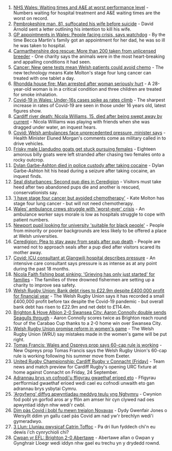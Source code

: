 1. [NHS Wales: Waiting times and A&E at worst performance level](https://www.bbc.co.uk/news/uk-wales-58655088?at_medium=RSS&at_campaign=KARANGA) - Numbers waiting for hospital treatment and A&E waiting times are the worst on record.
2. [Pembrokeshire man, 81, suffocated his wife before suicide](https://www.bbc.co.uk/news/uk-wales-58658318?at_medium=RSS&at_campaign=KARANGA) - David Arnold sent a letter outlining his intention to kill his wife.
3. [GP appointments in Wales: People facing crisis, says watchdog](https://www.bbc.co.uk/news/uk-wales-58654519?at_medium=RSS&at_campaign=KARANGA) - By the time Becca Martin's family got an appointment for her dad, he was so ill he was taken to hospital.
4. [Carmarthenshire dog rescue: More than 200 taken from unlicensed breeder](https://www.bbc.co.uk/news/uk-wales-58661602?at_medium=RSS&at_campaign=KARANGA) - One charity says the animals were in the most heart-breaking and appalling conditions it had seen.
5. [Cancer: New gene tests mean Welsh patients could avoid chemo](https://www.bbc.co.uk/news/uk-wales-58654240?at_medium=RSS&at_campaign=KARANGA) - The new technology means Kate Molton's stage four lung cancer can treated with one tablet a day.
6. [Rhondda house fire: Man arrested after woman seriously hurt](https://www.bbc.co.uk/news/uk-wales-58658745?at_medium=RSS&at_campaign=KARANGA) - A 28-year-old woman is in a critical condition and three children are treated for smoke inhalation.
7. [Covid-19 in Wales: Under-16s cases spike as rates climb](https://www.bbc.co.uk/news/uk-wales-58651812?at_medium=RSS&at_campaign=KARANGA) - The sharpest increase in rates of Covid-19 are seen in those under 16 years old, latest figures show.
8. [Cardiff river death: Nicola Williams, 15, died after being swept away by current](https://www.bbc.co.uk/news/uk-wales-58642950?at_medium=RSS&at_campaign=KARANGA) - Nicola Williams was playing with friends when she was dragged under water, an inquest hears.
9. [Covid: Welsh ambulances face unprecedented pressure, minister says](https://www.bbc.co.uk/news/uk-wales-politics-58640374?at_medium=RSS&at_campaign=KARANGA) - Health Minister Eluned Morgan's comments come as military called in to drive vehicles.
10. [Frisky male Llandudno goats get stuck pursuing females](https://www.bbc.co.uk/news/uk-wales-58656605?at_medium=RSS&at_campaign=KARANGA) - Eighteen amorous billy goats were left stranded after chasing two females onto a rocky outcrop.
11. [Dylan Garbe-Ashton died in police custody after taking cocaine](https://www.bbc.co.uk/news/uk-wales-58658314?at_medium=RSS&at_campaign=KARANGA) - Dylan Garbe-Ashton hit his head during a seizure after taking cocaine, an inquest finds.
12. [Seal disturbances: Second pup dies in Ceredigion](https://www.bbc.co.uk/news/uk-wales-58638380?at_medium=RSS&at_campaign=KARANGA) - Visitors must take heed after two abandoned pups die and another is rescued, conservationists say.
13. ['I have stage four cancer but avoided chemotherapy'](https://www.bbc.co.uk/news/uk-wales-58659398?at_medium=RSS&at_campaign=KARANGA) - Kate Molton has stage four lung cancer - but will not need chemotherapy.
14. [Wales' ambulance crews struggle with 'worst-ever' crisis](https://www.bbc.co.uk/news/uk-wales-58659396?at_medium=RSS&at_campaign=KARANGA) - An ambulance worker says morale is low as hospitals struggle to cope with patient numbers.
15. [Newport pupil looking for university 'suitable for black people'](https://www.bbc.co.uk/news/uk-wales-58642946?at_medium=RSS&at_campaign=KARANGA) - People from minority or poorer backgrounds are less likely to be offered a place at Welsh universities.
16. [Ceredigion: Plea to stay away from seals after pup death](https://www.bbc.co.uk/news/uk-wales-58641790?at_medium=RSS&at_campaign=KARANGA) - People are warned not to approach seals after a pup died after visitors scared its mother away.
17. [Covid: ICU consultant at Glangwili hospital describes pressure](https://www.bbc.co.uk/news/uk-wales-58629578?at_medium=RSS&at_campaign=KARANGA) - An intensive care consultant says pressure is as intense as at any point during the past 18 months.
18. [Nicola Faith fishing boat sinking: 'Grieving has only just started' for families](https://www.bbc.co.uk/news/uk-wales-58638541?at_medium=RSS&at_campaign=KARANGA) - The families of three drowned fishermen are setting up a charity to improve sea safety.
19. [Welsh Rugby Union: Bank debt rises to £22.9m despite £400,000 profit for financial year](https://www.bbc.co.uk/sport/rugby-union/58658672?at_medium=RSS&at_campaign=KARANGA) - The Welsh Rugby Union says it has recorded a small £400,000 profit before tax despite the Covid-19 pandemic - but overall bank debt has risen to £22.9m and net debt to £114.4m.
20. [Brighton & Hove Albion 2-0 Swansea City: Aaron Connolly double sends Seagulls through](https://www.bbc.co.uk/sport/football/58566907?at_medium=RSS&at_campaign=KARANGA) - Aaron Connolly scores twice as Brighton reach round four of the Carabao Cup thanks to a 2-0 home win over Swansea City.
21. [Welsh Rugby Union promise reform in women's game](https://www.bbc.co.uk/sport/rugby-union/58660922?at_medium=RSS&at_campaign=KARANGA) - The Welsh Rugby Union (WRU) say mistakes made in the women's game will be put right.
22. [Tomas Francis: Wales and Ospreys prop says 60-cap rule is working](https://www.bbc.co.uk/sport/rugby-union/58642401?at_medium=RSS&at_campaign=KARANGA) - New Ospreys prop Tomas Francis says the Welsh Rugby Union's 60-cap rule is working following his summer move from Exeter.
23. [United Rugby Championship: Cardiff Rugby v Connacht (Friday)](https://www.bbc.co.uk/sport/rugby-union/58634872?at_medium=RSS&at_campaign=KARANGA) - Team news and match preview for Cardiff Rugby's opening URC fixture at home against Connacht on Friday, 24 September.
24. [Adrannau brys yn cofnodi'u ffigyrau gwaethaf erioed eto](https://www.bbc.co.uk/newyddion/58663444?at_medium=RSS&at_campaign=KARANGA) - Ffigyrau perfformiad gwaethaf erioed wedi cael eu cofnodi unwaith eto gan adrannau brys ysbytai Cymru.
25. ['Argyfwng' diffyg apwyntiadau meddyg teulu yng Nghymru](https://www.bbc.co.uk/newyddion/58658001?at_medium=RSS&at_campaign=KARANGA) - Cwynion fod pobl yn gorfod aros ar y ffôn am amser hir cyn clywed nad oes apwyntiad iddyn nhw wedi'r cwbl.
26. [Dim pàs Covid i bobl fu mewn treialon Novavax](https://www.bbc.co.uk/newyddion/58658036?at_medium=RSS&at_campaign=KARANGA) - Dydy Gwenfair Jones o Wersyllt ddim yn gallu cael pàs Covid am nad yw'r brechlyn wedi'i gymeradwyo.
27. [3 Llun: Lluniau pwysicaf Catrin Toffoc](https://www.bbc.co.uk/newyddion/58641289?at_medium=RSS&at_campaign=KARANGA) - Pa dri llun fyddech chi'n eu dewis i'ch cynrychioli chi?
28. [Cwpan yr EFL: Brighton 2-0 Abertawe](https://www.bbc.co.uk/newyddion/58658000?at_medium=RSS&at_campaign=KARANGA) - Abertawe allan o Gwpan y Gynghrair Lloegr wedi iddyn nhw gael eu trechu yn y drydedd rownd.
